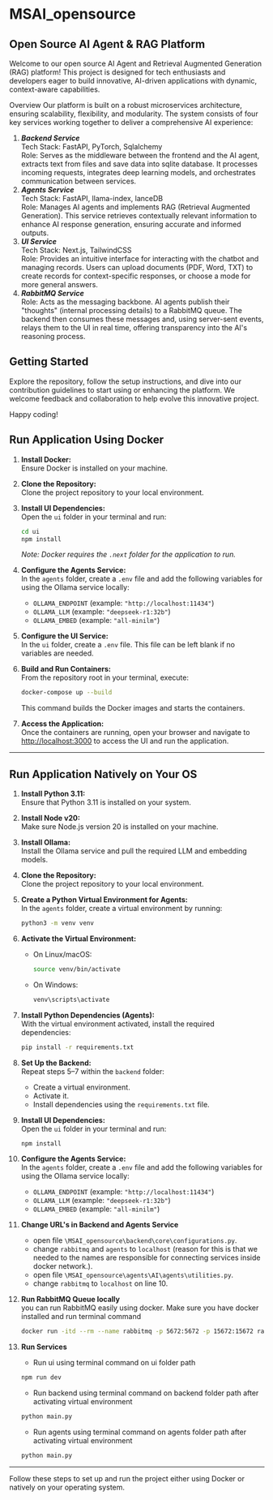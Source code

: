 # MSAI_opensource

## Open Source AI Agent & RAG Platform

Welcome to our open source AI Agent and Retrieval Augmented Generation (RAG) platform! This project is designed for tech enthusiasts and developers eager to build innovative, AI-driven applications with dynamic, context-aware capabilities.

Overview
Our platform is built on a robust microservices architecture, ensuring scalability, flexibility, and modularity. The system consists of four key services working together to deliver a comprehensive AI experience:

1. **_Backend Service_**<br>
   Tech Stack: FastAPI, PyTorch, Sqlalchemy<br>
   Role: Serves as the middleware between the frontend and the AI agent, extracts text from files and save data into sqlite database. It processes incoming requests, integrates deep learning models, and orchestrates communication between services.
2. **_Agents Service_**<br>
   Tech Stack: FastAPI, llama-index, lanceDB<br>
   Role: Manages AI agents and implements RAG (Retrieval Augmented Generation). This service retrieves contextually relevant information to enhance AI response generation, ensuring accurate and informed outputs.
3. **_UI Service_**<br>
   Tech Stack: Next.js, TailwindCSS<br>
   Role: Provides an intuitive interface for interacting with the chatbot and managing records. Users can upload documents (PDF, Word, TXT) to create records for context-specific responses, or choose a mode for more general answers.
4. **_RabbitMQ Service_**<br>
   Role: Acts as the messaging backbone. AI agents publish their "thoughts" (internal processing details) to a RabbitMQ queue. The backend then consumes these messages and, using server-sent events, relays them to the UI in real time, offering transparency into the AI's reasoning process.
   <br/>

## Getting Started

Explore the repository, follow the setup instructions, and dive into our contribution guidelines to start using or enhancing the platform. We welcome feedback and collaboration to help evolve this innovative project.

Happy coding!

## Run Application Using Docker

1. **Install Docker:**  
   Ensure Docker is installed on your machine.

2. **Clone the Repository:**  
   Clone the project repository to your local environment.

3. **Install UI Dependencies:**  
   Open the `ui` folder in your terminal and run:
   

   ```bash
   cd ui
   npm install
   ```

   _Note: Docker requires the `.next` folder for the application to run._

5. **Configure the Agents Service:**  
   In the `agents` folder, create a `.env` file and add the following variables for using the Ollama service locally:

   - `OLLAMA_ENDPOINT` (example: `"http://localhost:11434"`)
   - `OLLAMA_LLM` (example: `"deepseek-r1:32b"`)
   - `OLLAMA_EMBED` (example: `"all-minilm"`)

6. **Configure the UI Service:**  
   In the `ui` folder, create a `.env` file. This file can be left blank if no variables are needed.

7. **Build and Run Containers:**  
   From the repository root in your terminal, execute:

   ```bash
   docker-compose up --build
   ```

   This command builds the Docker images and starts the containers.

8. **Access the Application:**  
   Once the containers are running, open your browser and navigate to [http://localhost:3000](http://localhost:3000) to access the UI and run the application.

---

## Run Application Natively on Your OS

1. **Install Python 3.11:**  
   Ensure that Python 3.11 is installed on your system.

2. **Install Node v20:**  
   Make sure Node.js version 20 is installed on your machine.

3. **Install Ollama:**  
   Install the Ollama service and pull the required LLM and embedding models.

4. **Clone the Repository:**  
   Clone the project repository to your local environment.

5. **Create a Python Virtual Environment for Agents:**  
   In the `agents` folder, create a virtual environment by running:

   ```bash
   python3 -m venv venv
   ```

6. **Activate the Virtual Environment:**

   - On Linux/macOS:
     ```bash
     source venv/bin/activate
     ```
   - On Windows:
     ```bash
     venv\scripts\activate
     ```

7. **Install Python Dependencies (Agents):**  
   With the virtual environment activated, install the required dependencies:

   ```bash
   pip install -r requirements.txt
   ```

8. **Set Up the Backend:**  
   Repeat steps 5–7 within the `backend` folder:

   - Create a virtual environment.
   - Activate it.
   - Install dependencies using the `requirements.txt` file.

9. **Install UI Dependencies:**  
   Open the `ui` folder in your terminal and run:

   ```bash
   npm install
   ```

10. **Configure the Agents Service:**  
    In the `agents` folder, create a `.env` file and add the following variables for using the Ollama service locally:

    - `OLLAMA_ENDPOINT` (example: `"http://localhost:11434"`)
    - `OLLAMA_LLM` (example: `"deepseek-r1:32b"`)
    - `OLLAMA_EMBED` (example: `"all-minilm"`)

11. **Change URL's in Backend and Agents Service**

    - open file `\MSAI_opensource\backend\core\configurations.py`.
    - change `rabbitmq` and `agents` to `localhost` (reason for this is that we needed to the names are responsible for connecting services inside docker network.).
    - open file `\MSAI_opensource\agents\AI\agents\utilities.py`.
    - change `rabbitmq` to `localhost` on line 10.

12. **Run RabbitMQ Queue locally**  
    you can run RabbitMQ easily using docker. Make sure you have docker installed and run terminal command

    ```bash
    docker run -itd --rm --name rabbitmq -p 5672:5672 -p 15672:15672 rabbitmq:4.0-management
    ```

13. **Run Services**

    - Run ui using terminal command on ui folder path

    ```bash
    npm run dev
    ```

    - Run backend using terminal command on backend folder path after activating virtual environment

    ```bash
    python main.py
    ```

    - Run agents using terminal command on agents folder path after activating virtual environment

    ```bash
    python main.py
    ```

---

Follow these steps to set up and run the project either using Docker or natively on your operating system.
